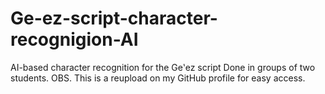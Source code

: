 # Ge-ez-script-character-recognigion-AI
AI-based character recognition for the Geʽez script
Done in groups of two students.
OBS. This is a reupload on my GitHub profile for easy access.
